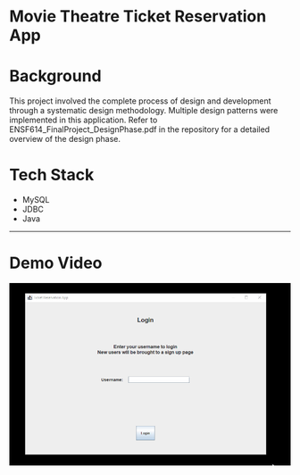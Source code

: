 # Movie Theatre Ticket Reservation App

# Background
This project involved the complete process of design and development through a systematic design methodology. Multiple design patterns were implemented in this application.
Refer to  ENSF614_FinalProject_DesignPhase.pdf in the repository for a detailed overview of the design phase.

# Tech Stack
- MySQL
- JDBC
- Java


---
# Demo Video
![](ticket-app.gif)